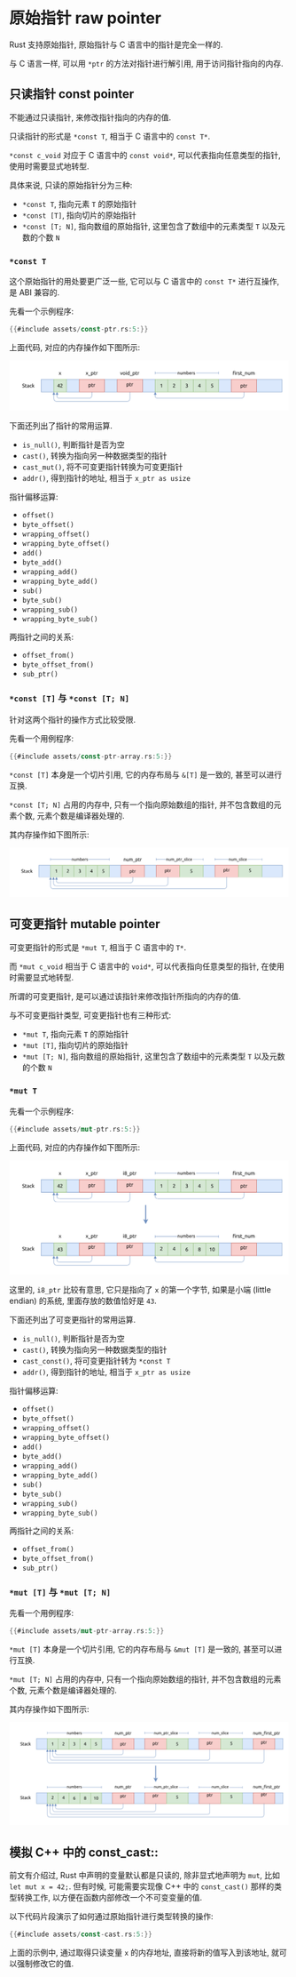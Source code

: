 # 原始指针 raw pointer

Rust 支持原始指针, 原始指针与 C 语言中的指针是完全一样的.

与 C 语言一样, 可以用 `*ptr` 的方法对指针进行解引用, 用于访问指针指向的内存.

## 只读指针 const pointer

不能通过只读指针, 来修改指针指向的内存的值.

只读指针的形式是 `*const T`, 相当于 C 语言中的 `const T*`.

`*const c_void` 对应于 C 语言中的 `const void*`, 可以代表指向任意类型的指针, 使用时需要显式地转型.

具体来说, 只读的原始指针分为三种:

- `*const T`, 指向元素 `T` 的原始指针
- `*const [T]`, 指向切片的原始指针
- `*const [T; N]`, 指向数组的原始指针, 这里包含了数组中的元素类型 `T` 以及元数的个数 `N`

### `*const T`

这个原始指针的用处要更广泛一些, 它可以与 C 语言中的 `const T*` 进行互操作, 是 ABI 兼容的.

先看一个示例程序:

```rust
{{#include assets/const-ptr.rs:5:}}
```

上面代码, 对应的内存操作如下图所示:

![const ptr](assets/const-ptr.svg)

下面还列出了指针的常用运算.

- `is_null()`, 判断指针是否为空
- `cast()`, 转换为指向另一种数据类型的指针
- `cast_mut()`, 将不可变更指针转换为可变更指针
- `addr()`, 得到指针的地址, 相当于 `x_ptr as usize`

指针偏移运算:

- `offset()`
- `byte_offset()`
- `wrapping_offset()`
- `wrapping_byte_offset()`
- `add()`
- `byte_add()`
- `wrapping_add()`
- `wrapping_byte_add()`
- `sub()`
- `byte_sub()`
- `wrapping_sub()`
- `wrapping_byte_sub()`

两指针之间的关系:

- `offset_from()`
- `byte_offset_from()`
- `sub_ptr()`

### `*const [T]` 与 `*const [T; N]`

针对这两个指针的操作方式比较受限.

先看一个用例程序:

```rust
{{#include assets/const-ptr-array.rs:5:}}
```

`*const [T]` 本身是一个切片引用, 它的内存布局与 `&[T]` 是一致的, 甚至可以进行互换.

`*const [T; N]` 占用的内存中, 只有一个指向原始数组的指针, 并不包含数组的元素个数, 元素个数是编译器处理的.

其内存操作如下图所示:

![const ptr array](assets/const-ptr-array.svg)

## 可变更指针 mutable pointer

可变更指针的形式是 `*mut T`, 相当于 C 语言中的 `T*`.

而 `*mut c_void` 相当于 C 语言中的 `void*`, 可以代表指向任意类型的指针, 在使用时需要显式地转型.

所谓的可变更指针, 是可以通过该指针来修改指针所指向的内存的值.

与不可变更指针类型, 可变更指针也有三种形式:

- `*mut T`, 指向元素 `T` 的原始指针
- `*mut [T]`, 指向切片的原始指针
- `*mut [T; N]`, 指向数组的原始指针, 这里包含了数组中的元素类型 `T` 以及元数的个数 `N`

### `*mut T`

先看一个示例程序:

```rust
{{#include assets/mut-ptr.rs:5:}}
```

上面代码, 对应的内存操作如下图所示:

![mut ptr](assets/mut-ptr.svg)

这里的, `i8_ptr` 比较有意思, 它只是指向了 `x` 的第一个字节, 如果是小端 (little endian) 的系统,
里面存放的数值恰好是 `43`.

下面还列出了可变更指针的常用运算.

- `is_null()`, 判断指针是否为空
- `cast()`, 转换为指向另一种数据类型的指针
- `cast_const()`, 将可变更指针转为 `*const T`
- `addr()`, 得到指针的地址, 相当于 `x_ptr as usize`

指针偏移运算:

- `offset()`
- `byte_offset()`
- `wrapping_offset()`
- `wrapping_byte_offset()`
- `add()`
- `byte_add()`
- `wrapping_add()`
- `wrapping_byte_add()`
- `sub()`
- `byte_sub()`
- `wrapping_sub()`
- `wrapping_byte_sub()`

两指针之间的关系:

- `offset_from()`
- `byte_offset_from()`
- `sub_ptr()`

### `*mut [T]` 与 `*mut [T; N]`

先看一个用例程序:

```rust
{{#include assets/mut-ptr-array.rs:5:}}
```

`*mut [T]` 本身是一个切片引用, 它的内存布局与 `&mut [T]` 是一致的, 甚至可以进行互换.

`*mut [T; N]` 占用的内存中, 只有一个指向原始数组的指针, 并不包含数组的元素个数, 元素个数是编译器处理的.

其内存操作如下图所示:

![mut ptr array](assets/mut-ptr-array.svg)

## 模拟 C++ 中的 const_cast::<T>

前文有介绍过, Rust 中声明的变量默认都是只读的, 除非显式地声明为 `mut`, 比如 `let mut x = 42;`.
但有时候, 可能需要实现像 C++ 中的 `const_cast()` 那样的类型转换工作, 以方便在函数内部修改一个不可变变量的值.

以下代码片段演示了如何通过原始指针进行类型转换的操作:

```rust
{{#include assets/const-cast.rs:5:}}
```

上面的示例中, 通过取得只读变量 `x` 的内存地址, 直接将新的值写入到该地址, 就可以强制修改它的值.